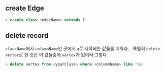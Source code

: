 ## create Edge
```sql
> create class <edgeName> extends E
```

## delete record
`className`에서 `columnName`인 곳에서 `a`로 시작되는 값들을 지워라.  
특별히 `delete vertex`로 한 것은 이 값들중에 `vertex`가 있어서 그렇다.
```sql
> delete vertex from <yourClass> where <columnName> like '%a'
```

